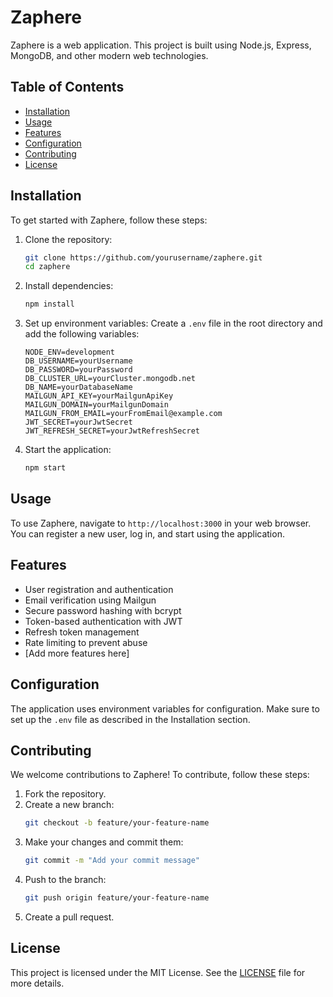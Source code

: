 # Zaphere

Zaphere is a web application. This project is built using Node.js, Express, MongoDB, and other modern web technologies.

## Table of Contents

- [Installation](#installation)
- [Usage](#usage)
- [Features](#features)
- [Configuration](#configuration)
- [Contributing](#contributing)
- [License](#license)

## Installation

To get started with Zaphere, follow these steps:

1. Clone the repository:
   ```bash
   git clone https://github.com/yourusername/zaphere.git
   cd zaphere
   ```

2. Install dependencies:
   ```bash
   npm install
   ```

3. Set up environment variables:
   Create a `.env` file in the root directory and add the following variables:
   ```properties
   NODE_ENV=development
   DB_USERNAME=yourUsername
   DB_PASSWORD=yourPassword
   DB_CLUSTER_URL=yourCluster.mongodb.net
   DB_NAME=yourDatabaseName
   MAILGUN_API_KEY=yourMailgunApiKey
   MAILGUN_DOMAIN=yourMailgunDomain
   MAILGUN_FROM_EMAIL=yourFromEmail@example.com
   JWT_SECRET=yourJwtSecret
   JWT_REFRESH_SECRET=yourJwtRefreshSecret
   ```

4. Start the application:
   ```bash
   npm start
   ```

## Usage

To use Zaphere, navigate to `http://localhost:3000` in your web browser. You can register a new user, log in, and start using the application.

## Features

- User registration and authentication
- Email verification using Mailgun
- Secure password hashing with bcrypt
- Token-based authentication with JWT
- Refresh token management
- Rate limiting to prevent abuse
- [Add more features here]

## Configuration

The application uses environment variables for configuration. Make sure to set up the `.env` file as described in the Installation section.

## Contributing

We welcome contributions to Zaphere! To contribute, follow these steps:

1. Fork the repository.
2. Create a new branch:
   ```bash
   git checkout -b feature/your-feature-name
   ```
3. Make your changes and commit them:
   ```bash
   git commit -m "Add your commit message"
   ```
4. Push to the branch:
   ```bash
   git push origin feature/your-feature-name
   ```
5. Create a pull request.

## License

This project is licensed under the MIT License. See the [LICENSE](LICENSE) file for more details.